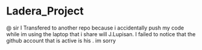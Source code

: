 ﻿# Ladera_Project
@ sir I Transfered to another repo because i accidentally push my code while im using the laptop that i share will J.Lupisan. I failed to notice that the github account that is active is his . im sorry
